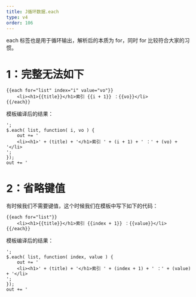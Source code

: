 ```yaml
---
title: J循环数据.each
type: v4
order: 106
---
```


each 标签也是用于循环输出，解析后的本质为 for，同时 for 比较符合大家的习惯。

# 1：完整无法如下
~~~
{{each for="list" index="i" value="vo"}} 
    <li><h1>{{title}}</h1>索引 {{i + 1}} ：{{vo}}</li>
{{/each}}
~~~

模板编译后的结果：
~~~
';
$.each( list, function( i, vo ) {
    out += ' 
    <li><h1>' + (title) + '</h1>索引 ' + (i + 1) + ' ：' + (vo) + '</li>
';
});
out += '
~~~

# 2：省略键值
有时候我们不需要键值，这个时候我们在模板中写下如下的代码：
~~~
{{each for="list"}} 
    <li><h1>{{title}}</h1>索引 {{index + 1}} ：{{value}}</li>
{{/each}}
~~~

模板编译后的结果：
~~~
';
$.each( list, function( index, value ) {
    out += ' 
    <li><h1>' + (title) + '</h1>索引 ' + (index + 1) + ' ：' + (value) + '</li>
';
});
out += '
~~~